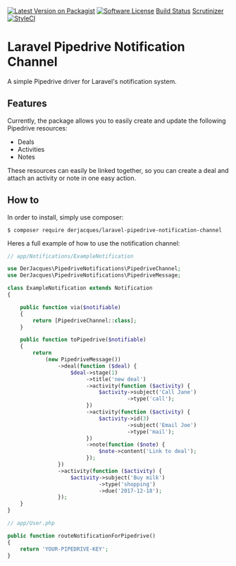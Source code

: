 [![Latest Version on Packagist](https://img.shields.io/packagist/v/derjacques/laravel-pipedrive-notification-channel.svg?style=flat-square)](https://packagist.org/packages/derjacques/laravel-pipedrive-notification-channel)
[![Software License](https://img.shields.io/badge/license-MIT-brightgreen.svg?style=flat-square)](license.md)
[Build Status](https://img.shields.io/travis/DerJacques/laravel-pipedrive-notification-channel/master.svg?style=flat-square)
[Scrutinizer](https://scrutinizer-ci.com/g/DerJacques/laravel-pipedrive-notification-channel/badges/quality-score.png?b=master)
[![StyleCI](https://styleci.io/repos/86063903/shield)](https://styleci.io/repos/86063903)

# Laravel Pipedrive Notification Channel

A simple Pipedrive driver for Laravel's notification system.

## Features

Currently, the package allows you to easily create and update the following Pipedrive resources:

- Deals
- Activities
- Notes

These resources can easily be linked together, so you can create a deal and attach an activity or note in one easy action.

## How to

In order to install, simply use composer:

`$ composer require derjacques/laravel-pipedrive-notification-channel`

Heres a full example of how to use the notification channel:

```php
// app/Notifications/ExampleNotification

use DerJacques\PipedriveNotifications\PipedriveChannel;
use DerJacques\PipedriveNotifications\PipedriveMessage;

class ExampleNotification extends Notification
{

    public function via($notifiable)
    {
        return [PipedriveChannel::class];
    }

    public function toPipedrive($notifiable)
    {
        return
            (new PipedriveMessage())
                ->deal(function ($deal) {
                    $deal->stage(1)
                         ->title('new deal')
                         ->activity(function ($activity) {
                             $activity->subject('Call Jane')
                                      ->type('call');
                         })
                         ->activity(function ($activity) {
                             $activity->id(3)
                                      ->subject('Email Joe')
                                      ->type('mail');
                         })
                         ->note(function ($note) {
                             $note->content('Link to deal');
                         });
                })
                ->activity(function ($activity) {
                    $activity->subject('Buy milk')
                             ->type('shopping')
                             ->due('2017-12-18');
                });
    }
}
```

```php
// app/User.php

public function routeNotificationForPipedrive()
{
    return 'YOUR-PIPEDRIVE-KEY';
}
```
